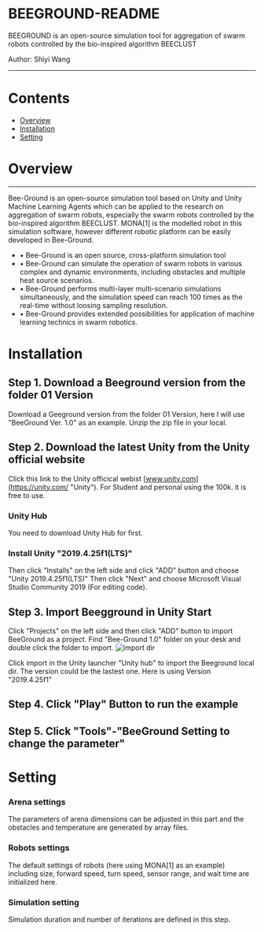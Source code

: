BEEGROUND-README
===========================
BEEGROUND is an open-source simulation tool for aggregation of swarm robots controlled by the bio-inspired algorithm BEECLUST

Author: Shiyi Wang

****
# Contents
* [Overview](#Overview)
* [Installation](#Installation)
* [Setting](#Setting)


# Overview
-----------
Bee-Ground is an open-source simulation tool based on Unity and Unity Machine Learning Agents which can be applied to the research on aggregation of swarm robots, especially the swarm robots controlled by the bio-inspired algorithm BEECLUST. MONA[1] is the modelled robot in this simulation software, however different robotic platform can be easily developed in Bee-Ground.

* • Bee-Ground is an open source, cross-platform simulation tool
* • Bee-Ground can simulate the operation of swarm robots in various complex and dynamic environments, including obstacles and multiple heat source scenarios. 
* • Bee-Ground performs multi-layer multi-scenario simulations simultaneously, and the simulation speed can reach 100 times as the real-time without loosing sampling resolution.
* • Bee-Ground provides extended possibilities for application of machine learning technics in swarm robotics.




# Installation
## Step 1. Download a Beeground version from the folder 01 Version
Download a Geeground version from the folder 01 Version, here I will use "BeeGround Ver. 1.0" as an example. Unzip the zip file in your local.

## Step 2. Download the latest Unity from the Unity official website
Click this link to the Unity officical webist [www.unity.com](https://unity.com/ "Unity"). For Student and personal using the 100k. it is free to use.
### Unity Hub
You need to download Unity Hub for first. 
### Install Unity "2019.4.25f1(LTS)"
Then click "Installs" on the left side and click "ADD" button and choose "Unity 2019.4.25f1(LTS)"
Then click "Next" and choose Microsoft Visual Studio Community 2019 (For editing code).

## Step 3. Import Beegground in Unity Start
Click "Projects" on the left side and then click "ADD" button to import BeeGround as a project.
Find "Bee-Ground 1.0" folder on your desk and double click the folder to import.
![import dir](https://i.imgur.com/T0zVnSJ.png)


Click import in the Unity launcher "Unity hub" to import the Beeground local dir. The version could be the lastest one. Here is using Version "2019.4.25f1"
## Step 4. Click "Play" Button to run the example
## Step 5. Click "Tools"-"BeeGround Setting to change the parameter"

# Setting
### Arena settings  
The parameters of arena dimensions can be adjusted in this part and the obstacles and temperature are generated by array files.  
### Robots settings  
The default settings of robots (here using MONA[1] as an example) including size, forward speed, turn speed, sensor range, and wait time are initialized here.  
### Simulation setting  
Simulation duration and number of iterations are defined in this step.  
